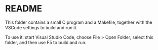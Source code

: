 # README

This folder contains a small C program and a Makefile,
together with the VSCode settings to build and run it.

To use it, start Visual Studio Code, choose
File > Open Folder, select this folder, and then use
F5 to build and run.
